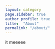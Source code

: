 ```yaml
---
layout: category
page.sidebar: true
author_profile: true
title:  "About"
permalink: "/about/"
---
```



it meeeee
